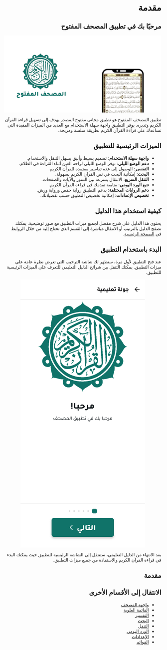 <style>
  body { direction: rtl; text-align: right; }
  img {
    display: block;
    margin: 0 auto;
    max-width: 100%;
    height: auto;
  }
</style>

# مقدمة

## مرحبًا بك في تطبيق المصحف المفتوح

![شعار التطبيق](https://raw.githubusercontent.com/adelpro/open-mushaf-native/main/design/banner/banner.png)

تطبيق المصحف المفتوح هو تطبيق مجاني مفتوح المصدر يهدف إلى تسهيل قراءة القرآن الكريم وتدبره. يوفر التطبيق واجهة سهلة الاستخدام مع العديد من الميزات المفيدة التي تساعدك على قراءة القرآن الكريم بطريقة سلسة ومريحة.

## الميزات الرئيسية للتطبيق

- **واجهة سهلة الاستخدام**: تصميم بسيط وأنيق يسهل التنقل والاستخدام.
- **دعم الوضع الليلي**: توفر الوضع الليلي لراحة العين أثناء القراءة في الظلام.
- **التفسير**: الوصول إلى عدة تفاسير معتمدة للقرآن الكريم.
- **البحث**: إمكانية البحث في نص القرآن الكريم بسهولة.
- **التنقل السريع**: الانتقال بسرعة بين السور والآيات والصفحات.
- **تتبع الورد اليومي**: متابعة تقدمك في قراءة القرآن الكريم.
- **دعم الروايات المختلفة**: يدعم التطبيق رواية حفص ورواية ورش.
- **تخصيص الإعدادات**: إمكانية تخصيص التطبيق حسب تفضيلاتك.

## كيفية استخدام هذا الدليل

يحتوي هذا الدليل على شرح مفصل لجميع ميزات التطبيق مع صور توضيحية. يمكنك تصفح الدليل بالترتيب أو الانتقال مباشرة إلى القسم الذي تحتاج إليه من خلال الروابط في [الصفحة الرئيسية](./index.md).

## البدء باستخدام التطبيق

عند فتح التطبيق لأول مرة، ستظهر لك شاشة الترحيب التي تعرض نظرة عامة على ميزات التطبيق. يمكنك التنقل بين شرائح الدليل التعليمي للتعرف على الميزات الرئيسية للتطبيق.

![شاشة الترحيب](https://raw.githubusercontent.com/adelpro/open-mushaf-native/main/screenshots/tutorial.png)

بعد الانتهاء من الدليل التعليمي، ستنتقل إلى الشاشة الرئيسية للتطبيق حيث يمكنك البدء في قراءة القرآن الكريم والاستفادة من جميع ميزات التطبيق.

## مقدمة

## الانتقال إلى الأقسام الأخرى

- [واجهة المصحف](./mushaf_interface.md)
- [القائمة العلوية](./top_menu.md)
- [التفسير](./tafseer.md)
- [البحث](./search.md)
- [التنقل](./navigation.md)
- [الورد اليومي](./tracker.md)
- [الإعدادات](./settings.md)
- [القوائم](./lists.md)

